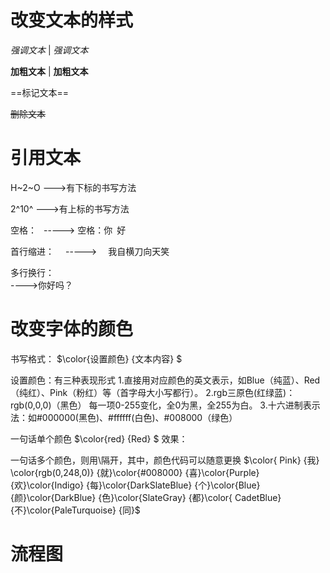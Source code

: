 # 改变文本的样式
*强调文本*   |   _强调文本_

**加粗文本**   |   __加粗文本__

==标记文本==

~~删除文本~~

# 引用文本

H~2~O --->有下标的书写方法

2^10^ --->有上标的书写方法

空格：&ensp;    -----> 空格：你&ensp;好

首行缩进：&ensp;&ensp;    ----->&ensp;&ensp; 我自横刀向天笑

多行换行：<br/>  ---->你好吗？<br/>


# 改变字体的颜色
书写格式： $\color{设置颜色} {文本内容} $

设置颜色：有三种表现形式
1.直接用对应颜色的英文表示，如Blue（纯蓝）、Red（纯红）、Pink（粉红）等（首字母大小写都行）。
2.rgb三原色(红绿蓝)：rgb(0,0,0)（黑色） 每一项0-255变化，全0为黑，全255为白。
3.十六进制表示法：如#000000(黑色)、#ffffff(白色)、#008000（绿色）

一句话单个颜色
$\color{red} {Red} $
效果：

一句话多个颜色，则用\隔开，其中，颜色代码可以随意更换
$\color{ Pink} {我} \color{rgb(0,248,0)} {就}\color{#008000} {喜}\color{Purple} {欢}\color{Indigo} {每}\color{DarkSlateBlue} {个}\color{Blue} {颜}\color{DarkBlue} {色}\color{SlateGray} {都}\color{ CadetBlue} {不}\color{PaleTurquoise} {同}$



# 流程图



